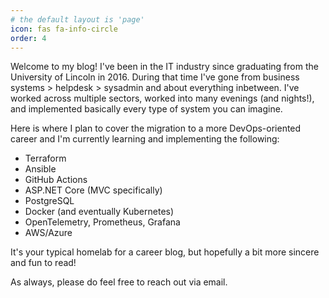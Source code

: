 ```yaml
---
# the default layout is 'page'
icon: fas fa-info-circle
order: 4
---
```


Welcome to my blog! I've been in the IT industry since graduating from the University of Lincoln in 2016. During that time I've gone from business systems > helpdesk > sysadmin and about everything inbetween. I've worked across multiple sectors, worked into many evenings (and nights!), and implemented basically every type of system you can imagine. 

Here is where I plan to cover the migration to a more DevOps-oriented career and I'm currently learning and implementing the following:
- Terraform
- Ansible
- GitHub Actions
- ASP.NET Core (MVC specifically)
- PostgreSQL
- Docker (and eventually Kubernetes)
- OpenTelemetry, Prometheus, Grafana
- AWS/Azure

It's your typical homelab for a career blog, but hopefully a bit more sincere and fun to read!

As always, please do feel free to reach out via email.


